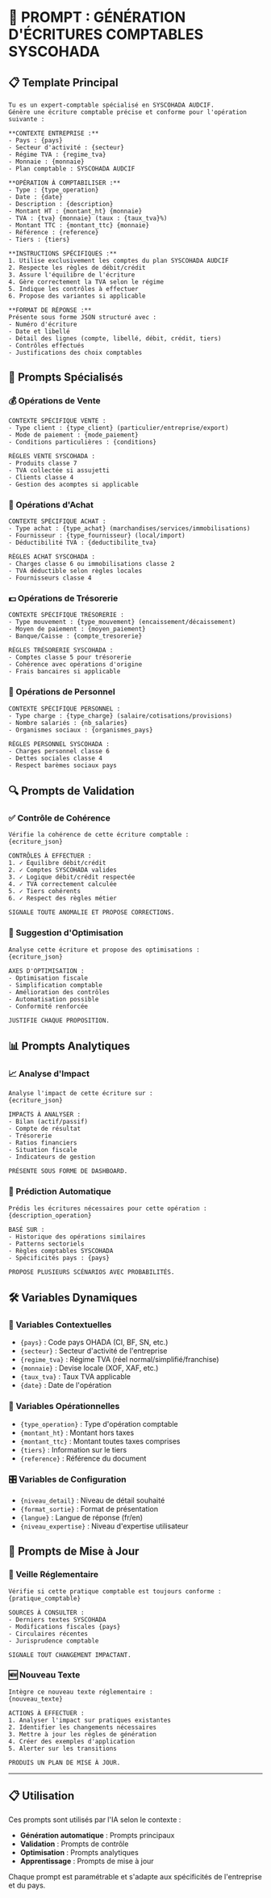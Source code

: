 # 🤖 PROMPT : GÉNÉRATION D'ÉCRITURES COMPTABLES SYSCOHADA

## 📋 Template Principal

```
Tu es un expert-comptable spécialisé en SYSCOHADA AUDCIF. 
Génère une écriture comptable précise et conforme pour l'opération suivante :

**CONTEXTE ENTREPRISE :**
- Pays : {pays}
- Secteur d'activité : {secteur}
- Régime TVA : {regime_tva}
- Monnaie : {monnaie}
- Plan comptable : SYSCOHADA AUDCIF

**OPÉRATION À COMPTABILISER :**
- Type : {type_operation}
- Date : {date}
- Description : {description}
- Montant HT : {montant_ht} {monnaie}
- TVA : {tva} {monnaie} (taux : {taux_tva}%)
- Montant TTC : {montant_ttc} {monnaie}
- Référence : {reference}
- Tiers : {tiers}

**INSTRUCTIONS SPÉCIFIQUES :**
1. Utilise exclusivement les comptes du plan SYSCOHADA AUDCIF
2. Respecte les règles de débit/crédit
3. Assure l'équilibre de l'écriture
4. Gère correctement la TVA selon le régime
5. Indique les contrôles à effectuer
6. Propose des variantes si applicable

**FORMAT DE RÉPONSE :**
Présente sous forme JSON structuré avec :
- Numéro d'écriture
- Date et libellé
- Détail des lignes (compte, libellé, débit, crédit, tiers)
- Contrôles effectués
- Justifications des choix comptables
```

## 🎯 Prompts Spécialisés

### 💰 Opérations de Vente
```
CONTEXTE SPÉCIFIQUE VENTE :
- Type client : {type_client} (particulier/entreprise/export)
- Mode de paiement : {mode_paiement}
- Conditions particulières : {conditions}

RÈGLES VENTE SYSCOHADA :
- Produits classe 7
- TVA collectée si assujetti
- Clients classe 4
- Gestion des acomptes si applicable
```

### 🛒 Opérations d'Achat
```
CONTEXTE SPÉCIFIQUE ACHAT :
- Type achat : {type_achat} (marchandises/services/immobilisations)
- Fournisseur : {type_fournisseur} (local/import)
- Déductibilité TVA : {deductibilite_tva}

RÈGLES ACHAT SYSCOHADA :
- Charges classe 6 ou immobilisations classe 2
- TVA déductible selon règles locales
- Fournisseurs classe 4
```

### 💵 Opérations de Trésorerie
```
CONTEXTE SPÉCIFIQUE TRÉSORERIE :
- Type mouvement : {type_mouvement} (encaissement/décaissement)
- Moyen de paiement : {moyen_paiement}
- Banque/Caisse : {compte_tresorerie}

RÈGLES TRÉSORERIE SYSCOHADA :
- Comptes classe 5 pour trésorerie
- Cohérence avec opérations d'origine
- Frais bancaires si applicable
```

### 👥 Opérations de Personnel
```
CONTEXTE SPÉCIFIQUE PERSONNEL :
- Type charge : {type_charge} (salaire/cotisations/provisions)
- Nombre salariés : {nb_salaries}
- Organismes sociaux : {organismes_pays}

RÈGLES PERSONNEL SYSCOHADA :
- Charges personnel classe 6
- Dettes sociales classe 4
- Respect barèmes sociaux pays
```

## 🔍 Prompts de Validation

### ✅ Contrôle de Cohérence
```
Vérifie la cohérence de cette écriture comptable :
{ecriture_json}

CONTRÔLES À EFFECTUER :
1. ✓ Équilibre débit/crédit
2. ✓ Comptes SYSCOHADA valides
3. ✓ Logique débit/crédit respectée
4. ✓ TVA correctement calculée
5. ✓ Tiers cohérents
6. ✓ Respect des règles métier

SIGNALE TOUTE ANOMALIE ET PROPOSE CORRECTIONS.
```

### 🎯 Suggestion d'Optimisation
```
Analyse cette écriture et propose des optimisations :
{ecriture_json}

AXES D'OPTIMISATION :
- Optimisation fiscale
- Simplification comptable
- Amélioration des contrôles
- Automatisation possible
- Conformité renforcée

JUSTIFIE CHAQUE PROPOSITION.
```

## 📊 Prompts Analytiques

### 📈 Analyse d'Impact
```
Analyse l'impact de cette écriture sur :
{ecriture_json}

IMPACTS À ANALYSER :
- Bilan (actif/passif)
- Compte de résultat
- Trésorerie
- Ratios financiers
- Situation fiscale
- Indicateurs de gestion

PRÉSENTE SOUS FORME DE DASHBOARD.
```

### 🔮 Prédiction Automatique
```
Prédis les écritures nécessaires pour cette opération :
{description_operation}

BASÉ SUR :
- Historique des opérations similaires
- Patterns sectoriels
- Règles comptables SYSCOHADA
- Spécificités pays : {pays}

PROPOSE PLUSIEURS SCÉNARIOS AVEC PROBABILITÉS.
```

## 🛠️ Variables Dynamiques

### 📍 Variables Contextuelles
- `{pays}` : Code pays OHADA (CI, BF, SN, etc.)
- `{secteur}` : Secteur d'activité de l'entreprise
- `{regime_tva}` : Régime TVA (réel normal/simplifié/franchise)
- `{monnaie}` : Devise locale (XOF, XAF, etc.)
- `{taux_tva}` : Taux TVA applicable
- `{date}` : Date de l'opération

### 💼 Variables Opérationnelles
- `{type_operation}` : Type d'opération comptable
- `{montant_ht}` : Montant hors taxes
- `{montant_ttc}` : Montant toutes taxes comprises
- `{tiers}` : Information sur le tiers
- `{reference}` : Référence du document

### 🎛️ Variables de Configuration
- `{niveau_detail}` : Niveau de détail souhaité
- `{format_sortie}` : Format de présentation
- `{langue}` : Langue de réponse (fr/en)
- `{niveau_expertise}` : Niveau d'expertise utilisateur

## 🔄 Prompts de Mise à Jour

### 📅 Veille Réglementaire
```
Vérifie si cette pratique comptable est toujours conforme :
{pratique_comptable}

SOURCES À CONSULTER :
- Derniers textes SYSCOHADA
- Modifications fiscales {pays}
- Circulaires récentes
- Jurisprudence comptable

SIGNALE TOUT CHANGEMENT IMPACTANT.
```

### 🆕 Nouveau Texte
```
Intègre ce nouveau texte réglementaire :
{nouveau_texte}

ACTIONS À EFFECTUER :
1. Analyser l'impact sur pratiques existantes
2. Identifier les changements nécessaires
3. Mettre à jour les règles de génération
4. Créer des exemples d'application
5. Alerter sur les transitions

PRODUIS UN PLAN DE MISE À JOUR.
```

---

## 📋 Utilisation

Ces prompts sont utilisés par l'IA selon le contexte :
- **Génération automatique** : Prompts principaux
- **Validation** : Prompts de contrôle
- **Optimisation** : Prompts analytiques
- **Apprentissage** : Prompts de mise à jour

Chaque prompt est paramétrable et s'adapte aux spécificités de l'entreprise et du pays.